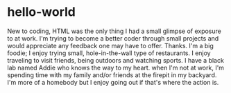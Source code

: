 # hello-world
New to coding, HTML was the only thing I had a small glimpse of exposure to at work. I'm trying to become a better coder through small projects and would appreciate any feedback one may have to offer. Thanks. 
I'm a big foodie; I enjoy trying small, hole-in-the-wall type of restaurants. I enjoy traveling to visit friends, being outdoors and watching sports. I have a black lab named Addie who knows the way to my heart. when I'm not at work, I'm spending time with my family and/or friends at the firepit in my backyard. I'm more of a homebody but I enjoy going out if that's where the action is. 
